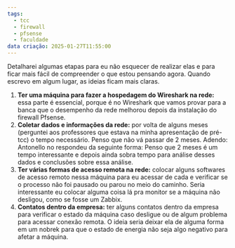 ```yaml
---
tags:
  - tcc
  - firewall
  - pfsense
  - faculdade
data criação: 2025-01-27T11:55:00
---
```

Detalharei algumas etapas para eu não esquecer de realizar elas e para ficar mais fácil de compreender o que estou pensando agora. Quando escrevo em algum lugar, as ideias ficam mais claras.
1. **Ter uma máquina para fazer a hospedagem do Wireshark na rede:** essa parte é essencial, porque é no Wireshark que vamos provar para a banca que o desempenho da rede melhorou depois da instalação do firewall Pfsense.
2. **Coletar dados e informações da rede:** por volta de alguns meses (perguntei aos professores que estava na minha apresentação de pré-tcc) o tempo necessário. Penso que não vá passar de 2 meses. Adendo: Antonello no respondeu da seguinte forma: Penso que 2 meses é um tempo interessante e depois ainda sobra tempo para análise desses dados e conclusões sobre essa análise.
3. **Ter várias formas de acesso remota na rede:** colocar alguns softwares de acesso remoto nessa máquina para eu acessar de cada e verificar se o processo não foi pausado ou parou no meio do caminho. Seria interessante eu colocar alguma coisa lá pra monitor se a máquina não desligou, como se fosse um Zabbix.
4. **Contatos dentro da empresa:** ter alguns contatos dentro da empresa para verificar o estado da máquina caso desligue ou de algum problema para acessar conexão remota. O ideia seria deixar ela de alguma forma em um nobrek para que o estado de energia não seja algo negativo para afetar a máquina.